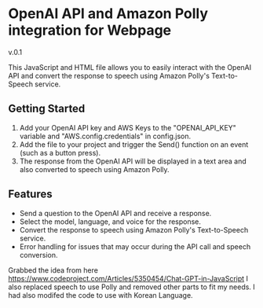 # OpenAI API and Amazon Polly integration for Webpage

v.0.1

This JavaScript and HTML file allows you to easily interact with the OpenAI API and convert the response to speech using Amazon Polly's Text-to-Speech service.

## Getting Started

1. Add your OpenAI API key and AWS Keys to the "OPENAI_API_KEY" variable and "AWS.config.credentials" in config.json. 
2. Add the file to your project and trigger the Send() function on an event (such as a button press).
3. The response from the OpenAI API will be displayed in a text area and also converted to speech using Amazon Polly. 

## Features

- Send a question to the OpenAI API and receive a response.
- Select the model, language, and voice for the response.
- Convert the response to speech using Amazon Polly's Text-to-Speech service.
- Error handling for issues that may occur during the API call and speech conversion.

Grabbed the idea from here https://www.codeproject.com/Articles/5350454/Chat-GPT-in-JavaScript
I also replaced speech to use Polly and removed other parts to fit my needs. I had also modifed the code to use with Korean Language.
